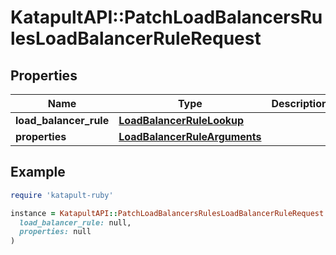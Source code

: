 # KatapultAPI::PatchLoadBalancersRulesLoadBalancerRuleRequest

## Properties

| Name | Type | Description | Notes |
| ---- | ---- | ----------- | ----- |
| **load_balancer_rule** | [**LoadBalancerRuleLookup**](LoadBalancerRuleLookup.md) |  |  |
| **properties** | [**LoadBalancerRuleArguments**](LoadBalancerRuleArguments.md) |  |  |

## Example

```ruby
require 'katapult-ruby'

instance = KatapultAPI::PatchLoadBalancersRulesLoadBalancerRuleRequest.new(
  load_balancer_rule: null,
  properties: null
)
```

